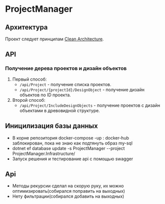 # ProjectManager

## Архитектура
Проект следует принципам [Clean Architecture](https://github.com/jasontaylordev/CleanArchitecture).

## API

### Получение дерева проектов и дизайн объектов
1. Первый способ:
   - `/api/Project` - получение списка проектов.
   - `/api/Project/{projectId}/DesignObject` - получение дизайн объектов по ID проекта.
2. Второй способ:
   - `/api/Project/IncludeDesignObjects` - получение проектов с дизайн объектами в древовидной структуре.

## Иницилизация базы данных
-  В корне репозитория docker-compose -up : docker-hub заблокирован, пока не знаю как подтянуть образ my-sql
-  dotnet ef database update -s ProjectManager --project ProjectManager.Infrastructure/
-  Запуск решения и тестирование api с помощью swagger

## Api
-  Методы рекурсии сделал на скорую руку, их можно оптимизировать(собирался поправить на выходных)
-  Нету фильтрации(собирался добавить на выходных)
